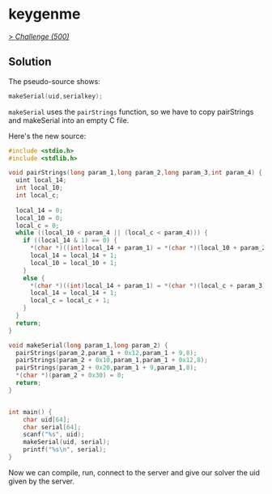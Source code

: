 # keygenme
[> *Challenge (500)*](https://training.olicyber.it/challenges#challenge-102)

## Solution
The pseudo-source shows:
```c
makeSerial(uid,serialkey);
```
`makeSerial` uses the `pairStrings` function, so we have to copy pairStrings and makeSerial into an empty C file.

Here's the new source:
```c
#include <stdio.h>
#include <stdlib.h>

void pairStrings(long param_1,long param_2,long param_3,int param_4) {
  uint local_14;
  int local_10;
  int local_c;
  
  local_14 = 0;
  local_10 = 0;
  local_c = 0;
  while ((local_10 < param_4 || (local_c < param_4))) {
    if ((local_14 & 1) == 0) {
      *(char *)((int)local_14 + param_1) = *(char *)(local_10 + param_2);
      local_14 = local_14 + 1;
      local_10 = local_10 + 1;
    }
    else {
      *(char *)((int)local_14 + param_1) = *(char *)(local_c + param_3);
      local_14 = local_14 + 1;
      local_c = local_c + 1;
    }
  }
  return;
}

void makeSerial(long param_1,long param_2) {
  pairStrings(param_2,param_1 + 0x12,param_1 + 9,8);
  pairStrings(param_2 + 0x10,param_1,param_1 + 0x12,8);
  pairStrings(param_2 + 0x20,param_1 + 9,param_1,8);
  *(char *)(param_2 + 0x30) = 0;
  return;
}


int main() {
    char uid[64];
    char serial[64];
    scanf("%s", uid);
    makeSerial(uid, serial);
    printf("%s\n", serial);
}
```

Now we can compile, run, connect to the server and give our solver the uid given by the server. 
